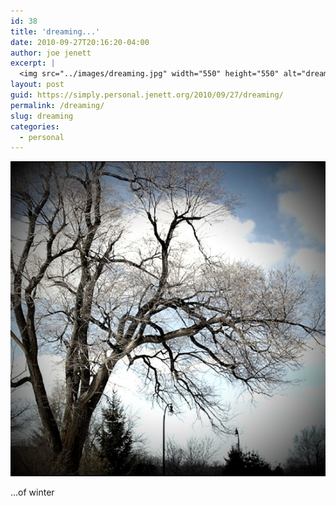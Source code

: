 ```yaml
---
id: 38
title: 'dreaming...'
date: 2010-09-27T20:16:20-04:00
author: joe jenett
excerpt: |
  <img src="../images/dreaming.jpg" width="550" height="550" alt="dreaming"><p class="smaller">...of winter</p>
layout: post
guid: https://simply.personal.jenett.org/2010/09/27/dreaming/
permalink: /dreaming/
slug: dreaming
categories:
  - personal
---
```

<img loading="lazy" src="../images/dreaming.jpg" alt="dreaming">

<p class="smaller">
  ...of winter
</p>